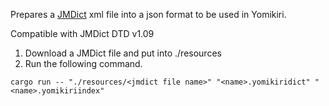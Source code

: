 Prepares a [JMDict](https://www.edrdg.org/jmdict/j_jmdict.html) xml file into a json format to be used in Yomikiri.

Compatible with JMDict DTD v1.09


1. Download a JMDict file and put into ./resources
2. Run the following command.
```shell
cargo run -- "./resources/<jmdict file name>" "<name>.yomikiridict" "<name>.yomikiriindex"
```